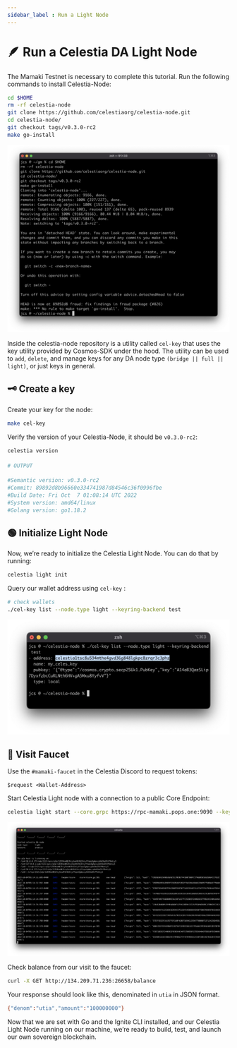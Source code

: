 ```yaml
---
sidebar_label : Run a Light Node
---
```


# 🪶 Run a Celestia DA Light Node

The Mamaki Testnet is necessary to complete this tutorial. Run the following commands to install Celestia-Node:

```bash
cd $HOME
rm -rf celestia-node
git clone https://github.com/celestiaorg/celestia-node.git
cd celestia-node/
git checkout tags/v0.3.0-rc2
make go-install
```

![1.png](/img/gm/1.png)

Inside the celestia-node repository is a utility called `cel-key` that uses the key utility provided by Cosmos-SDK under the hood. The utility can be used to `add`, `delete`, and manage keys for any DA node type `(bridge || full || light)`, or just keys in general.

## 🗝 Create a key
Create your key for the node:

```bash
make cel-key
```

Verify the version of your Celestia-Node, it should be `v0.3.0-rc2`:

```bash
celestia version

# OUTPUT

#Semantic version: v0.3.0-rc2
#Commit: 89892d8b96660e334741987d84546c36f0996fbe
#Build Date: Fri Oct  7 01:08:14 UTC 2022
#System version: amd64/linux
#Golang version: go1.18.2
```

## 🟢 Initialize Light Node
Now, we’re ready to initialize the Celestia Light Node. You can do that by running:

```bash
celestia light init
```

Query our wallet address using `cel-key` :

```bash
# check wallets
./cel-key list --node.type light --keyring-backend test
```

![2.png](/img/gm/2.png)

## 🚰 Visit Faucet

Use the `#mamaki-faucet` in the Celestia Discord to request tokens:

```
$request <Wallet-Address>
```

Start Celestia Light node with a connection to a public Core Endpoint:

```bash
celestia light start --core.grpc https://rpc-mamaki.pops.one:9090 --keyring.accname my_celes_key
```

![3.png](/img/gm/3.png)

Check balance from our visit to the faucet:

```bash
curl -X GET http://134.209.71.236:26658/balance
```

Your response should look like this, denominated in `utia` in JSON format.

```bash
{"denom":"utia","amount":"100000000"}
```
Now that we are set with Go and the Ignite CLI installed, and our Celestia Light Node running on our machine, we’re ready to build, test, and launch our own sovereign blockchain.